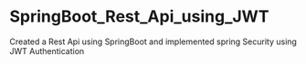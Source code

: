 # SpringBoot_Rest_Api_using_JWT
Created a Rest Api using SpringBoot and implemented spring Security using JWT Authentication
